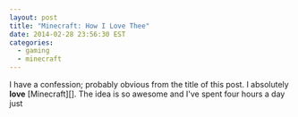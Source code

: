 ```yaml
---
layout: post
title: "Minecraft: How I Love Thee"
date: 2014-02-28 23:56:30 EST
categories:
  - gaming
  - minecraft
---
```


I have a confession; probably obvious from the title of this post. I
absolutely **love** [Minecraft][]. The idea is so awesome and I've spent four
hours a day just 
